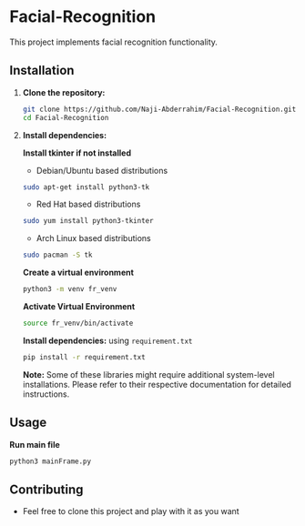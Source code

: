 # Facial-Recognition

This project implements facial recognition functionality.

## Installation

1.  **Clone the repository:**
    ```bash
    git clone https://github.com/Naji-Abderrahim/Facial-Recognition.git
    cd Facial-Recognition
    ```

2.  **Install dependencies:**

    **Install tkinter if not installed**
    - Debian/Ubuntu based distributions
    ```bash
    sudo apt-get install python3-tk
    ```
    - Red Hat based distributions
    ```bash
    sudo yum install python3-tkinter
    ```
    - Arch Linux based distributions
    ```bash
    sudo pacman -S tk
    ```
    **Create a virtual environment**
    ```bash
    python3 -m venv fr_venv
    ```
    **Activate Virtual Environment**
    ```bash
    source fr_venv/bin/activate
    ```
    **Install dependencies:**
    using `requirement.txt` 
    ```bash
    pip install -r requirement.txt
    ```
    **Note:** Some of these libraries might require additional system-level installations. Please refer to their respective documentation for detailed instructions.

## Usage
**Run main file**
```bash
python3 mainFrame.py
```

## Contributing

* Feel free to clone this project and play with it as you want
